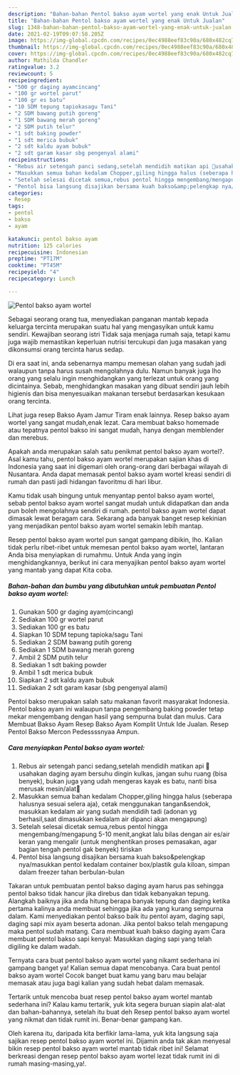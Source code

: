 ```yaml
---
description: "Bahan-bahan Pentol bakso ayam wortel yang enak Untuk Jualan"
title: "Bahan-bahan Pentol bakso ayam wortel yang enak Untuk Jualan"
slug: 1348-bahan-bahan-pentol-bakso-ayam-wortel-yang-enak-untuk-jualan
date: 2021-02-19T09:07:58.205Z
image: https://img-global.cpcdn.com/recipes/0ec4988eef83c90a/680x482cq70/pentol-bakso-ayam-wortel-foto-resep-utama.jpg
thumbnail: https://img-global.cpcdn.com/recipes/0ec4988eef83c90a/680x482cq70/pentol-bakso-ayam-wortel-foto-resep-utama.jpg
cover: https://img-global.cpcdn.com/recipes/0ec4988eef83c90a/680x482cq70/pentol-bakso-ayam-wortel-foto-resep-utama.jpg
author: Mathilda Chandler
ratingvalue: 3.2
reviewcount: 5
recipeingredient:
- "500 gr daging ayamcincang"
- "100 gr wortel parut"
- "100 gr es batu"
- "10 SDM tepung tapiokasagu Tani"
- "2 SDM bawang putih goreng"
- "1 SDM bawang merah goreng"
- "2 SDM putih telur"
- "1 sdt baking powder"
- "1 sdt merica bubuk"
- "2 sdt kaldu ayam bubuk"
- "2 sdt garam kasar sbg pengenyal alami"
recipeinstructions:
- "Rebus air setengah panci sedang,setelah mendidih matikan api 📛usahakan daging ayam bersuhu dingin kulkas, jangan suhu ruang (bisa benyek), bukan juga yang udah mengeras kayak es batu, nanti bisa merusak mesin/alat📛"
- "Masukkan semua bahan kedalam Chopper,giling hingga halus (seberapa halusnya sesuai selera aja), cetak menggunakan tangan&amp;sendok, masukkan kedalam air yang sudah mendidih tadi (adonan yg berhasil,saat dimasukkan kedalam air dipanci akan mengapung)"
- "Setelah selesai dicetak semua,rebus pentol hingga mengembang/mengapung 5-10 menit,angkat lalu bilas dengan air es/air keran yang mengalir (untuk menghentikan proses pemasakan, agar bagian tengah pentol gak benyek) tiriskan"
- "Pentol bisa langsung disajikan bersama kuah bakso&amp;pelengkap nya/masukkan pentol kedalam container box/plastik gula kiloan, simpan dalam freezer tahan berbulan-bulan"
categories:
- Resep
tags:
- pentol
- bakso
- ayam

katakunci: pentol bakso ayam 
nutrition: 125 calories
recipecuisine: Indonesian
preptime: "PT17M"
cooktime: "PT45M"
recipeyield: "4"
recipecategory: Lunch

---
```



![Pentol bakso ayam wortel](https://img-global.cpcdn.com/recipes/0ec4988eef83c90a/680x482cq70/pentol-bakso-ayam-wortel-foto-resep-utama.jpg)

Sebagai seorang orang tua, menyediakan panganan mantab kepada keluarga tercinta merupakan suatu hal yang mengasyikan untuk kamu sendiri. Kewajiban seorang istri Tidak saja menjaga rumah saja, tetapi kamu juga wajib memastikan keperluan nutrisi tercukupi dan juga masakan yang dikonsumsi orang tercinta harus sedap.

Di era  saat ini, anda sebenarnya mampu memesan olahan yang sudah jadi walaupun tanpa harus susah mengolahnya dulu. Namun banyak juga lho orang yang selalu ingin menghidangkan yang terlezat untuk orang yang dicintainya. Sebab, menghidangkan masakan yang dibuat sendiri jauh lebih higienis dan bisa menyesuaikan makanan tersebut berdasarkan kesukaan orang tercinta. 

Lihat juga resep Bakso Ayam Jamur Tiram enak lainnya. Resep bakso ayam wortel yang sangat mudah,enak lezat. Cara membuat bakso homemade atau tepatnya pentol bakso ini sangat mudah, hanya dengan memblender dan merebus.

Apakah anda merupakan salah satu penikmat pentol bakso ayam wortel?. Asal kamu tahu, pentol bakso ayam wortel merupakan sajian khas di Indonesia yang saat ini digemari oleh orang-orang dari berbagai wilayah di Nusantara. Anda dapat memasak pentol bakso ayam wortel kreasi sendiri di rumah dan pasti jadi hidangan favoritmu di hari libur.

Kamu tidak usah bingung untuk menyantap pentol bakso ayam wortel, sebab pentol bakso ayam wortel sangat mudah untuk didapatkan dan anda pun boleh mengolahnya sendiri di rumah. pentol bakso ayam wortel dapat dimasak lewat beragam cara. Sekarang ada banyak banget resep kekinian yang menjadikan pentol bakso ayam wortel semakin lebih mantap.

Resep pentol bakso ayam wortel pun sangat gampang dibikin, lho. Kalian tidak perlu ribet-ribet untuk memesan pentol bakso ayam wortel, lantaran Anda bisa menyiapkan di rumahmu. Untuk Anda yang ingin menghidangkannya, berikut ini cara menyajikan pentol bakso ayam wortel yang mantab yang dapat Kita coba.

<!--inarticleads1-->

##### Bahan-bahan dan bumbu yang dibutuhkan untuk pembuatan Pentol bakso ayam wortel:

1. Gunakan 500 gr daging ayam(cincang)
1. Sediakan 100 gr wortel parut
1. Sediakan 100 gr es batu
1. Siapkan 10 SDM tepung tapioka/sagu Tani
1. Sediakan 2 SDM bawang putih goreng
1. Sediakan 1 SDM bawang merah goreng
1. Ambil 2 SDM putih telur
1. Sediakan 1 sdt baking powder
1. Ambil 1 sdt merica bubuk
1. Siapkan 2 sdt kaldu ayam bubuk
1. Sediakan 2 sdt garam kasar (sbg pengenyal alami)


Pentol bakso merupakan salah satu makanan favorit masyarakat Indonesia. Pentol bakso ayam ini walaupun tanpa pengembang baking powder tetap mekar mengembang dengan hasil yang sempurna bulat dan mulus. Cara Membuat Bakso Ayam Resep Bakso Ayam Komplit Untuk Ide Jualan. Resep Pentol Bakso Mercon Pedessssnyaa Ampun. 

<!--inarticleads2-->

##### Cara menyiapkan Pentol bakso ayam wortel:

1. Rebus air setengah panci sedang,setelah mendidih matikan api 📛usahakan daging ayam bersuhu dingin kulkas, jangan suhu ruang (bisa benyek), bukan juga yang udah mengeras kayak es batu, nanti bisa merusak mesin/alat📛
1. Masukkan semua bahan kedalam Chopper,giling hingga halus (seberapa halusnya sesuai selera aja), cetak menggunakan tangan&amp;sendok, masukkan kedalam air yang sudah mendidih tadi (adonan yg berhasil,saat dimasukkan kedalam air dipanci akan mengapung)
1. Setelah selesai dicetak semua,rebus pentol hingga mengembang/mengapung 5-10 menit,angkat lalu bilas dengan air es/air keran yang mengalir (untuk menghentikan proses pemasakan, agar bagian tengah pentol gak benyek) tiriskan
1. Pentol bisa langsung disajikan bersama kuah bakso&amp;pelengkap nya/masukkan pentol kedalam container box/plastik gula kiloan, simpan dalam freezer tahan berbulan-bulan


Takaran untuk pembuatan pentol bakso daging ayam harus pas sehingga pentol bakso tidak hancur jika direbus dan tidak kebanyakan tepung. Alangkah baiknya jika anda hitung berapa banyak tepung dan daging ketika pertama kalinya anda membuat sehingga jika ada yang kurang sempurna dalam. Kami menyediakan pentol bakso baik itu pentol ayam, daging sapi, daging sapi mix ayam beserta adonan. Jika pentol bakso telah mengapung maka pentol sudah matang. Cara membuat kuah bakso daging ayam Cara membuat pentol bakso sapi kenyal: Masukkan daging sapi yang telah digiling ke dalam wadah. 

Ternyata cara buat pentol bakso ayam wortel yang nikamt sederhana ini gampang banget ya! Kalian semua dapat mencobanya. Cara buat pentol bakso ayam wortel Cocok banget buat kamu yang baru mau belajar memasak atau juga bagi kalian yang sudah hebat dalam memasak.

Tertarik untuk mencoba buat resep pentol bakso ayam wortel mantab sederhana ini? Kalau kamu tertarik, yuk kita segera buruan siapin alat-alat dan bahan-bahannya, setelah itu buat deh Resep pentol bakso ayam wortel yang nikmat dan tidak rumit ini. Benar-benar gampang kan. 

Oleh karena itu, daripada kita berfikir lama-lama, yuk kita langsung saja sajikan resep pentol bakso ayam wortel ini. Dijamin anda tak akan menyesal bikin resep pentol bakso ayam wortel mantab tidak ribet ini! Selamat berkreasi dengan resep pentol bakso ayam wortel lezat tidak rumit ini di rumah masing-masing,ya!.

